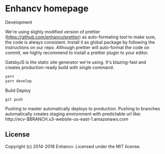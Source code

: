 # Enhancv homepage

Development

We're using slighly modified version of prettier (https://github.com/enhancv/prettier) as auto-formating tool to make sure, the code is always consistent. Install it as global package by following the instructions on our repo. Although prettier will auto-format the code on commit, we highly recommend to install a prettier plugin to your editor.

GatsbyJS is the static site generator we're using. It's blazing-fast and creates production-ready build with single command.

```bash
yarn
yarn develop
```

Build
Deploy
```
git push
```

Pushing to master automatically deploys to production. Pushing to branches automatically creates staging environment with predictable url like: http://ecv-$BRANCH.s3-website-us-east-1.amazonaws.com

## License

Copyright (c) 2014-2018 Enhancv.
Licensed under the MIT license.
